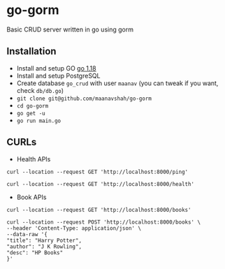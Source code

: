 # go-gorm
Basic CRUD server written in go using gorm

## Installation
* Install and setup GO [go 1.18](https://go.dev/dl/)
* Install and setup PostgreSQL
* Create database `go_crud` with user `maanav` (you can tweak if you want, check `db/db.go`)
* `git clone git@github.com/maanavshah/go-gorm`
* `cd go-gorm`
* `go get -u`
* `go run main.go`

## CURLs

* Health APIs

```
curl --location --request GET 'http://localhost:8000/ping'

curl --location --request GET 'http://localhost:8000/health'
```

* Book APIs 

```
curl --location --request GET 'http://localhost:8000/books'

curl --location --request POST 'http://localhost:8000/books' \
--header 'Content-Type: application/json' \
--data-raw '{
"title": "Harry Potter",
"author": "J K Rowling",
"desc": "HP Books"
}'
```
